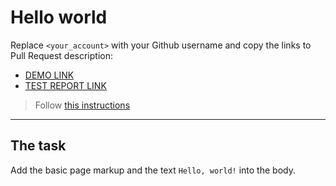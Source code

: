 # Hello world
Replace `<your_account>` with your Github username and copy the links to Pull Request description:
- [DEMO LINK](https://Vlados3611.github.io/layout_hello-world/)
- [TEST REPORT LINK](https://Vlados3611.github.io/layout_hello-world/report/html_report/)

> Follow [this instructions](https://mate-academy.github.io/layout_task-guideline/#how-to-solve-the-layout-tasks-on-github)
___

## The task 
Add the basic page markup and the text `Hello, world!` into the body.

